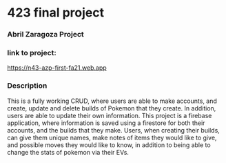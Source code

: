 # 423 final project

### Abril Zaragoza Project

### link to project:

https://n43-azp-first-fa21.web.app

### Description

This is a fully working CRUD, where users are able to make accounts, and create, update and delete builds of Pokemon that they create. In addition, users are able to update their own information. This project is a firebase application, where information is saved using a firestore for both their accounts, and the builds that they make. Users, when creating their builds, can give them unique names, make notes of items they would like to give, and possible moves they would like to know, in addition to being able to change the stats of pokemon via their EVs.
